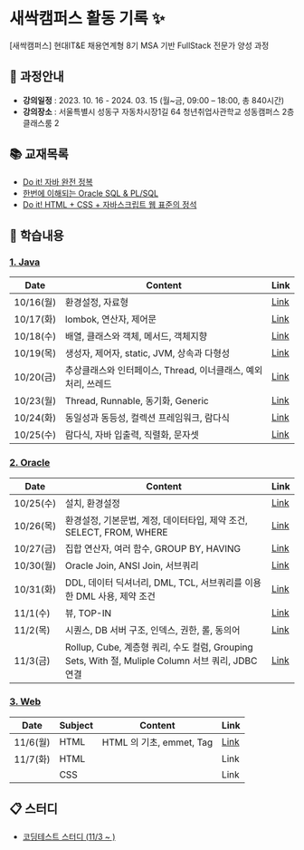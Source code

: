 # 새싹캠퍼스 활동 기록 ✨

[새싹캠퍼스] 현대IT&E 채용연계형 8기 MSA 기반 FullStack 전문가 양성 과정

## 🌱 과정안내

- **강의일정** : 2023. 10. 16  - 2024. 03. 15 (월~금, 09:00 – 18:00, 총 840시간)
- **강의장소** : 서울특별시 성동구 자동차시장1길 64 청년취업사관학교 성동캠퍼스 2층 클래스룸 2

## 📚 교재목록

- [Do it! 자바 완전 정복](https://www.aladin.co.kr/shop/wproduct.aspx?ItemId=278341980)
- [한번에 이해되는 Oracle SQL & PL/SQL](https://www.aladin.co.kr/shop/wproduct.aspx?ItemId=43633426&start=slayer)
- [Do it! HTML + CSS + 자바스크립트 웹 표준의 정석](https://www.aladin.co.kr/shop/wproduct.aspx?ItemId=260235280)

## 📑 학습내용

### [1. Java](https://github.com/kyukong/SeSAC-java-fullstack/tree/main/1.%20java)

| Date     | Content                                | Link                                                                                                                                                                                                                                                                                                                         |
|----------|----------------------------------------|------------------------------------------------------------------------------------------------------------------------------------------------------------------------------------------------------------------------------------------------------------------------------------------------------------------------------|
| 10/16(월) | 환경설정, 자료형                              | [Link](https://github.com/kyukong/SeSAC-java-fullstack/blob/main/1.%20java/%5B10-16%5D%ED%99%98%EA%B2%BD%EC%84%A4%EC%A0%95%2C%EC%9E%90%EB%A3%8C%ED%98%95.md)                                                                                                                                                                 |
| 10/17(화) | lombok, 연산자, 제어문                       | [Link](https://github.com/kyukong/SeSAC-java-fullstack/blob/main/1.%20java/%5B10-17%5Dlombok%2C%EC%97%B0%EC%82%B0%EC%9E%90%2C%EC%A0%9C%EC%96%B4%EB%AC%B8.md)                                                                                                                                                                 |
| 10/18(수) | 배열, 클래스와 객체, 메서드, 객체지향                 | [Link](https://github.com/kyukong/SeSAC-java-fullstack/blob/main/1.%20java/%5B10-18%5D%EB%B0%B0%EC%97%B4%2C%ED%81%B4%EB%9E%98%EC%8A%A4%EC%99%80_%EA%B0%9D%EC%B2%B4%2C%EB%A9%94%EC%84%9C%EB%93%9C%2C%EA%B0%9D%EC%B2%B4%EC%A7%80%ED%96%A5.md)                                                                                  |
| 10/19(목) | 생성자, 제어자, static, JVM, 상속과 다형성         | [Link](https://github.com/kyukong/SeSAC-java-fullstack/blob/main/1.%20java/%5B10-19%5D%EC%83%9D%EC%84%B1%EC%9E%90%2C%EC%A0%9C%EC%96%B4%EC%9E%90%2Cstatic%2CJVM%2C%EC%83%81%EC%86%8D%EA%B3%BC_%EB%8B%A4%ED%98%95%EC%84%B1.md)                                                                                                 |
| 10/20(금) | 추상클래스와 인터페이스, Thread, 이너클래스, 예외처리, 쓰레드 | [Link](https://github.com/kyukong/SeSAC-java-fullstack/blob/main/1.%20java/%5B10-20%5D%EC%B6%94%EC%83%81%ED%81%B4%EB%9E%98%EC%8A%A4%EC%99%80_%EC%9D%B8%ED%84%B0%ED%8E%98%EC%9D%B4%EC%8A%A4%2CThread%2C%EC%9D%B4%EB%84%88%ED%81%B4%EB%9E%98%EC%8A%A4%2C%EC%98%88%EC%99%B8%EC%B2%98%EB%A6%AC%2C%EC%93%B0%EB%A0%88%EB%93%9C.md) |
| 10/23(월) | Thread, Runnable, 동기화, Generic         | [Link](https://github.com/kyukong/SeSAC-java-fullstack/blob/main/1.%20java/%5B10-23%5DThread%2CRunnable%2C%EB%8F%99%EA%B8%B0%ED%99%94%2CGeneric.md)                                                                                                                                                                          |
| 10/24(화) | 동일성과 동등성, 컬렉션 프레임워크, 람다식               | [Link](https://github.com/kyukong/SeSAC-java-fullstack/blob/main/1.%20java/%5B10-24%5D%EB%8F%99%EC%9D%BC%EC%84%B1%EA%B3%BC_%EB%8F%99%EB%93%B1%EC%84%B1%2C%EC%BB%AC%EB%A0%89%EC%85%98_%ED%94%84%EB%A0%88%EC%9E%84%EC%9B%8C%ED%81%AC%2C%EB%9E%8C%EB%8B%A4%EC%8B%9D.md)                                                         |
| 10/25(수) | 람다식, 자바 입출력, 직렬화, 문자셋                  | [Link](https://github.com/kyukong/SeSAC-java-fullstack/blob/main/1.%20java/%5B10-25%5D%EB%9E%8C%EB%8B%A4%EC%8B%9D%2C%EC%9E%90%EB%B0%94_%EC%9E%85%EC%B6%9C%EB%A0%A5%2C%EC%A7%81%EB%A0%AC%ED%99%94%2C%EB%AC%B8%EC%9E%90%EC%85%8B.md)                                                                                           |

### [2. Oracle](https://github.com/kyukong/SeSAC-java-fullstack/tree/main/2.%20oracle)

| Date     | Content                                                                           | Link                                                                                                                                                                                                                                                                                                                      |
|----------|-----------------------------------------------------------------------------------|---------------------------------------------------------------------------------------------------------------------------------------------------------------------------------------------------------------------------------------------------------------------------------------------------------------------------|
| 10/25(수) | 설치, 환경설정                                                                          | [Link](https://github.com/kyukong/SeSAC-java-fullstack/blob/main/2.%20oracle/%5B10-25%5D%EC%84%A4%EC%B9%98%2C%ED%99%98%EA%B2%BD%EC%84%A4%EC%A0%95.md)                                                                                                                                                                     |
| 10/26(목) | 환경설정, 기본문법, 계정, 데이터타입, 제약 조건, SELECT, FROM, WHERE                                 | [Link](https://github.com/kyukong/SeSAC-java-fullstack/blob/main/2.%20oracle/%5B10-26%5D%ED%99%98%EA%B2%BD%EC%84%A4%EC%A0%95%2C%EA%B8%B0%EB%B3%B8%EB%AC%B8%EB%B2%95%2C%EA%B3%84%EC%A0%95%2C%EB%8D%B0%EC%9D%B4%ED%84%B0%ED%83%80%EC%9E%85%2C%EC%A0%9C%EC%95%BD_%EC%A1%B0%EA%B1%B4%2CSELECT%2CFROM%2CWHERE.md)              |
| 10/27(금) | 집합 연산자, 여러 함수, GROUP BY, HAVING                                                   | [Link](https://github.com/kyukong/SeSAC-java-fullstack/blob/main/2.%20oracle/%5B10-27%5D%EC%A7%91%ED%95%A9_%EC%97%B0%EC%82%B0%EC%9E%90%2C%EC%97%AC%EB%9F%AC_%ED%95%A8%EC%88%98%2CGROUP_BY%2CHAVING.md)                                                                                                                    |
| 10/30(월) | Oracle Join, ANSI Join, 서브쿼리                                                      | [Link](https://github.com/kyukong/SeSAC-java-fullstack/blob/main/2.%20oracle/%5B10-30%5DOracle_Join%2CANSI_Join%2C%EC%84%9C%EB%B8%8C%EC%BF%BC%EB%A6%AC.md)                                                                                                                                                                |
| 10/31(화) | DDL, 데이터 딕셔너리, DML, TCL, 서브쿼리를 이용한 DML 사용, 제약 조건                                  | [Link](https://github.com/kyukong/SeSAC-java-fullstack/blob/main/2.%20oracle/%5B10-31%5DDDL%2C%EB%8D%B0%EC%9D%B4%ED%84%B0_%EB%94%95%EC%85%94%EB%84%88%EB%A6%AC%2CDML%2CTCL%2C%EC%84%9C%EB%B8%8C%EC%BF%BC%EB%A6%AC%EB%A5%BC_%EC%9D%B4%EC%9A%A9%ED%95%9C_DML_%EC%82%AC%EC%9A%A9%2C%EC%A0%9C%EC%95%BD_%EC%A1%B0%EA%B1%B4.md) |
| 11/1(수)  | 뷰, TOP-IN                                                                         | [Link](https://github.com/kyukong/SeSAC-java-fullstack/blob/main/2.%20oracle/%5B11-1%5D%EB%B7%B0%2CTOP-IN.md)                                                                                                                                                                                                             |
| 11/2(목)  | 시퀀스, DB 서버 구조, 인덱스, 권한, 롤, 동의어                                                    | [Link](https://github.com/kyukong/SeSAC-java-fullstack/blob/main/2.%20oracle/%5B11-2%5D%EC%8B%9C%ED%80%80%EC%8A%A4%2CDB_%EC%84%9C%EB%B2%84_%EA%B5%AC%EC%A1%B0%2C%EC%9D%B8%EB%8D%B1%EC%8A%A4%2C%EA%B6%8C%ED%95%9C%2C%EB%A1%A4%2C%EB%8F%99%EC%9D%98%EC%96%B4.md)                                                            |
| 11/3(금)  | Rollup, Cube, 계층형 쿼리, 수도 컬럼, Grouping Sets, With 절, Muliple Column 서브 쿼리, JDBC 연결 | [Link](https://github.com/kyukong/SeSAC-java-fullstack/blob/main/2.%20oracle/%5B11-3%5DRollup%2CCube%2C%EA%B3%84%EC%B8%B5%ED%98%95_%EC%BF%BC%EB%A6%AC%2C%EC%88%98%EB%8F%84_%EC%BB%AC%EB%9F%BC%2CGrouping_Sets%2CWith_%EC%A0%88%2CMuliple_Column_%EC%84%9C%EB%B8%8C_%EC%BF%BC%EB%A6%AC%2CJDBC_%EC%97%B0%EA%B2%B0.md)       |

### [3. Web](https://github.com/kyukong/SeSAC-java-fullstack/tree/main/3.%20web/1.%20html)

| Date    | Subject | Content               | Link                                                                                                                                             |
|---------|---------|-----------------------|--------------------------------------------------------------------------------------------------------------------------------------------------|
| 11/6(월) | HTML    | HTML 의 기초, emmet, Tag | [Link](https://github.com/kyukong/SeSAC-java-fullstack/blob/main/3.%20web/1.%20html/%5B11-6%5DHTML%EC%9D%98_%EA%B8%B0%EC%B4%88%2Cemmet%2CTag.md) |
| 11/7(화) | HTML    |                       | Link                                                                                                                                             |
|         | CSS     |                       | Link                                                                                                                                             |

## 📋 스터디

- [코딩테스트 스터디 (11/3 ~ )](https://github.com/kyukong/SeSAC-Algo)
